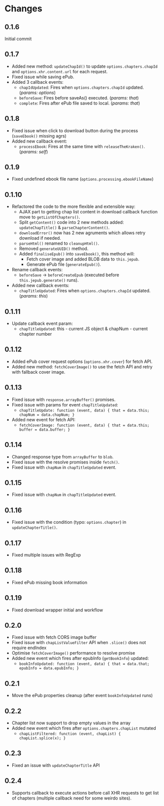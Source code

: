 # Changes

## 0.1.6

Initial commit

## 0.1.7

- Added new method: `updateChapId()` to update `options.chapters.chapId` and `options.xhr.content.url` for each request.
- Fixed issue while saving ePub.
- Added 3 callback events:
  - `chapIdUpdated`: Fires when `options.chapters.chapId` updated. (_params: options_)
  - `beforeSave`: Fires before saveAs() executed. (_params: that_)
  - `complete`: Fires after ePub file saved to local. (_params: that_)

## 0.1.8

- Fixed issue when click to download button during the process (`saveEbook()` missing agrs)
- Added new callback event:
  - `processEbook`: Fires at the same time with `releaseTheKraken()`. (_params: self_)

## 0.1.9

- Fixed undefined ebook file name (`options.processing.ebookFileName`)

## 0.1.10

- Refactored the code to the more flexible and extensible way:
  - AJAX part to getting chap list content in download callback function move to `getListOfChapters()`.
  - Split `getContent()` code into 2 new methods added: `updateChapTitle()` & `parseChapterContent()`.
  - `downloadError()` now has 2 new agruments which allows retry download if needed.
  - `parseHtml()` renamed to `cleanupHtml()`.
  - Removed `generateUUID()` method.
  - Added `finaliseEpub()` into `saveEbook()`, this method will:
    - Fetch cover image and added BLOB data to `this.jepub`.
    - Generate ePub file (`generateEpub()`).
- Rename callback events:
  - `beforeSave` -> `beforeCreateEpub` (executed before `this.jepub.generate()` runs).
- Added new callback events:
  - `chapTitleUpdated`: Fires when `options.chapters.chapId` updated. (_params: this_)

## 0.1.11

- Update callback event param:
  - `chapTitleUpdated`: this - current JS object & chapNum - current chapter number

## 0.1.12

- Added ePub cover request options (`options.xhr.cover`) for fetch API.
- Added new method: `fetchCoverImage()` to use the fetch API and retry with fallback cover image.

## 0.1.13

- Fixed issue with `response.arrayBuffer()` promises.
- Fixed issue with params for event `chapTitleUpdated`:
  - `chapTitleUpdate: function (event, data) { that = data.this; chapNum = data.chapNum; }`
- Added new event for fetch API:
  - `fetchCoverImage: function (event, data) { that = data.this; buffer = data.buffer; }`

## 0.1.14

- Changed response type from `arrayBuffer` to `blob`.
- Fixed issue with the resolve promises inside `fetch()`.
- Fixed issue with `chapNum` in `chapTitleUpdated` event.

## 0.1.15

- Fixed issue with `chapNum` in `chapTitleUpdated` event.

## 0.1.16

- Fixed issue with the condition (typo: `options.chapter`) in `updateChapterTitle()`.

## 0.1.17

- Fixed multiple issues with RegExp

## 0.1.18

- Fixed ePub missing book information

## 0.1.19

- Fixed download wrapper initial and workflow

## 0.2.0

- Fixed issue with fetch CORS image buffer
- Fixed issue with `chapListValueFilter` API when `.slice()` does not require endIndex
- Optimise `fetchCoverImage()` performance to resolve promise
- Added new event which fires after epubInfo (`getBookInfo`) updated:
  - `bookInfoUpdated: function (event, data) { that = data.that; epubInfo = data.epubInfo; }`

## 0.2.1

- Move the ePub properties cleanup (after event `bookInfoUpdated` runs)

## 0.2.2

- Chapter list now support to drop empty values in the array
- Added new event which fires after `options.chapters.chapList` mutated
  - `chapListFiltered: function (event, chapList) { chapList.splice(x); }`

## 0.2.3

- Fixed an issue with `updateChapterTitle` API

## 0.2.4

- Supports callback to execute actions before call XHR requests to get list of chapters (multiple callback need for some weirdo sites).


